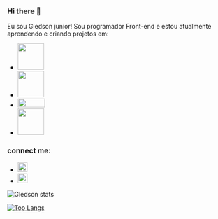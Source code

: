 ### Hi there 👋

 Eu sou Gledson junior! Sou programador Front-end e estou atualmente aprendendo e criando projetos em:
  - <img src="https://img.shields.io/badge/HTML5-E34F26?style=for-the-badge&logo=html5&logoColor=white" width="60px" />
  - <img src="https://img.shields.io/badge/CSS3-1572B6?style=for-the-badge&logo=css3&logoColor=white" width="60px" />
  - <img src="https://img.shields.io/badge/JavaScript-323330?style=for-the-badge&logo=javascript&logoColor=F7DF1E" width="62px" height="20px" />
  - <img src="https://img.shields.io/badge/React-20232A?style=for-the-badge&logo=react&logoColor=61DAFB" width="60px" />

### connect me:
 - <a href="https://www.instagram.com/047juniorr"> <img src="https://cdn-icons-png.flaticon.com/512/87/87390.png" width="22px" alt="insta-logo" />  </a>
 - <a href="https://www.linkedin.com/in/gledson-junior-66941a285"> <img src="https://cdn.icon-icons.com/icons2/1/PNG/256/sociallinkedin_member_70.png" width="22px" alt="linkedin-logo" /> </a>

![Gledson stats](https://github-readme-stats.vercel.app/api?username=047juniorr&show_icons=true&theme=transparent)

[![Top Langs](https://github-readme-stats.vercel.app/api/top-langs/?username=047juniorr)](https://github.com/anuraghazra/github-readme-stats)
